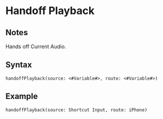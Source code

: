 # Handoff Playback
## Notes
Hands off Current Audio.
## Syntax
```
handoffPlayback(source: <#Variable#>, route: <#Variable#>)
```
## Example
```
handoffPlayback(source: Shortcut Input, route: iPhone)
```